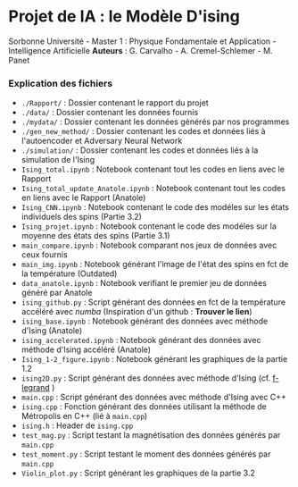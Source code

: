 # Projet de IA : le Modèle D'ising
Sorbonne Université - Master 1 : Physique Fondamentale et Application - Intelligence Artificielle
**Auteurs** : G. Carvalho - A. Cremel-Schlemer - M. Panet

### Explication des fichiers
- `./Rapport/` : Dossier contenant le rapport du projet
- `./data/` : Dossier contenant les données fournis
- `./mydata/` : Dossier contenant les données générés par nos programmes
- `./gen_new_method/` : Dossier contenant les codes et données liés à l'autoencoder et Adversary Neural Network
- `./simulation/` : Dossier contenant les codes et données liés à la simulation de l'Ising
- `Ising_total.ipynb` : Notebook contenant tout les codes en liens avec le Rapport
- `Ising_total_update_Anatole.ipynb` : Notebook contenant tout les codes en liens avec le Rapport (Anatole)
- `Ising_CNN.ipynb` : Notebook contenant le code des modéles sur les états individuels des spins (Partie 3.2)
- `Ising_projet.ipynb` : Notebook contenant le code des modéles sur la moyenne des états des spins (Partie 3.1)
- `main_compare.ipynb` : Notebook comparant nos jeux de données avec ceux fournis
- `main_img.ipynb` : Notebook générant l'image de l'état des spins en fct de la température (Outdated)
- `data_anatole.ipynb` : Notebook verifiant le premier jeu de données généré par Anatole
- `ising_github.py` : Script générant des données en fct de la température accéléré avec *numba* (Inspiration d'un github : **Trouver le lien**)
- `ising_base.ipynb` : Notebook générant des données avec méthode d'Ising (Anatole)
- `ising_accelerated.ipynb` : Notebook générant des données avec méthode d'Ising accéléré (Anatole)
- `Ising_1-2_figure.ipynb` : Notebook générant les graphiques de la partie 1.2
- `ising2D.py` : Script générant des données avec méthode d'Ising (cf. [f-legrand](https://www.f-legrand.fr/scidoc/docmml/sciphys/physistat/ising2d/ising2d.html) )
- `main.cpp` : Script générant des données avec méthode d'Ising avec C++
- `ising.cpp` : Fonction générant des données utilisant la méthode de Métropolis en C++ (lié à `main.cpp`)
- `ising.h` : Header de `ising.cpp`
- `test_mag.py` : Script testant la magnétisation des données générés par `main.cpp`
- `test_moment.py` : Script testant le moment des données générés par `main.cpp`
- `Violin_plot.py` : Script générant les graphiques de la partie 3.2 